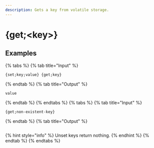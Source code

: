 ```yaml
---
description: Gets a key from volatile storage.
---
```

# {get;&lt;key>}
## Examples
{% tabs %}
{% tab title="Input" %}
```text
{set;key;value} {get;key}
```
{% endtab %}
{% tab title="Output" %}
```text
value
```
{% endtab %}
{% endtabs %}
{% tabs %}
{% tab title="Input" %}
```text
{get;non-existent-key}
```
{% endtab %}
{% tab title="Output" %}
```text

```
{% hint style="info" %}
Unset keys return nothing.
{% endhint %}
{% endtab %}
{% endtabs %}
